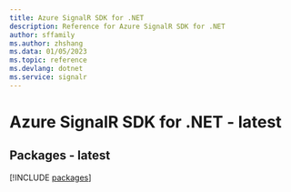 ```yaml
---
title: Azure SignalR SDK for .NET
description: Reference for Azure SignalR SDK for .NET
author: sffamily
ms.author: zhshang
ms.data: 01/05/2023
ms.topic: reference
ms.devlang: dotnet
ms.service: signalr
---
```

# Azure SignalR SDK for .NET - latest
## Packages - latest
[!INCLUDE [packages](signalr-index.md)]